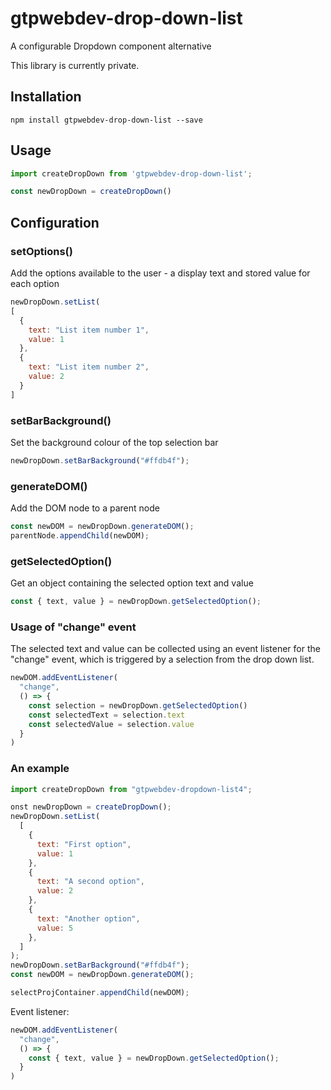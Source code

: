 # gtpwebdev-drop-down-list

A configurable Dropdown component alternative


This library is currently private.

## Installation

```
npm install gtpwebdev-drop-down-list --save
```

## Usage

```javascript
import createDropDown from 'gtpwebdev-drop-down-list';

const newDropDown = createDropDown()
```

## Configuration

### setOptions()

Add the options available to the user - a display text and stored value for each option

```javascript
newDropDown.setList(
[
  {
    text: "List item number 1",
    value: 1
  },
  {
    text: "List item number 2",
    value: 2
  }
]
```

### setBarBackground()

Set the background colour of the top selection bar
```javascript
newDropDown.setBarBackground("#ffdb4f");
```

### generateDOM()

Add the DOM node to a parent node
```javascript
const newDOM = newDropDown.generateDOM();
parentNode.appendChild(newDOM);
```

### getSelectedOption()

Get an object containing the selected option text and value
```js
const { text, value } = newDropDown.getSelectedOption();
```

### Usage of "change" event

The selected text and value can be collected using an event listener for the "change" event, which is triggered by a selection from the drop down list.
```js
newDOM.addEventListener(
  "change",
  () => {
    const selection = newDropDown.getSelectedOption()
    const selectedText = selection.text
    const selectedValue = selection.value
  }
)
```


### An example

```js
import createDropDown from "gtpwebdev-dropdown-list4";

onst newDropDown = createDropDown();
newDropDown.setList(
  [
    {
      text: "First option",
      value: 1
    },
    {
      text: "A second option",
      value: 2
    },
    {
      text: "Another option",
      value: 5
    },
  ]
);
newDropDown.setBarBackground("#ffdb4f");
const newDOM = newDropDown.generateDOM();

selectProjContainer.appendChild(newDOM);
```

Event listener:
```js
newDOM.addEventListener(
  "change",
  () => {
    const { text, value } = newDropDown.getSelectedOption();
  }
)
```